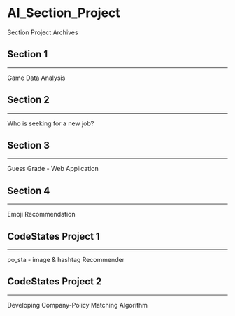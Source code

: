# AI_Section_Project
Section Project Archives

## Section 1
---
Game Data Analysis

## Section 2
---
Who is seeking for a new job?

## Section 3
---
Guess Grade - Web Application

## Section 4
---
Emoji Recommendation

## CodeStates Project 1
---
po_sta - image & hashtag Recommender

## CodeStates Project 2
---
Developing Company-Policy Matching Algorithm

